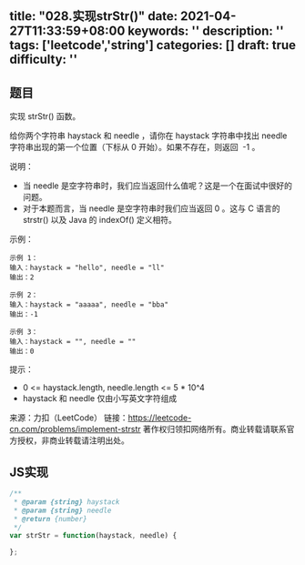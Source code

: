 title: "028.实现strStr()"
date: 2021-04-27T11:33:59+08:00
keywords: ''
description: ''
tags: ['leetcode','string']
categories: []
draft: true
difficulty: ''
---

## 题目

实现 strStr() 函数。

给你两个字符串 haystack 和 needle ，请你在 haystack 字符串中找出 needle 字符串出现的第一个位置（下标从 0 开始）。如果不存在，则返回  -1 。

说明：

- 当 needle 是空字符串时，我们应当返回什么值呢？这是一个在面试中很好的问题。
- 对于本题而言，当 needle 是空字符串时我们应当返回 0 。这与 C 语言的 strstr() 以及 Java 的 indexOf() 定义相符。

示例：
```
示例 1：
输入：haystack = "hello", needle = "ll"
输出：2

示例 2：
输入：haystack = "aaaaa", needle = "bba"
输出：-1

示例 3：
输入：haystack = "", needle = ""
输出：0
```

提示：

- 0 <= haystack.length, needle.length <= 5 * 10^4
- haystack 和 needle 仅由小写英文字符组成

来源：力扣（LeetCode）
链接：https://leetcode-cn.com/problems/implement-strstr
著作权归领扣网络所有。商业转载请联系官方授权，非商业转载请注明出处。

## JS实现

```javascript
/**
 * @param {string} haystack
 * @param {string} needle
 * @return {number}
 */
var strStr = function(haystack, needle) {

};
```